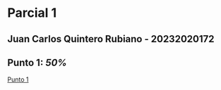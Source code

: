 # Parcial 1

## Juan Carlos Quintero Rubiano - 20232020172

## **Punto 1:** *50%*

[Punto 1](./Punto1)
